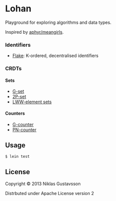 # Lohan

Playground for exploring algorithms and data types.

Inspired by [aphyr/meangirls](https://github.com/aphyr/meangirls).


### Identifiers

* [Flake](https://github.com/boundary/flake): K-ordered, decentralised identifiers

### CRDTs

#### Sets

* [G-set](https://github.com/aphyr/meangirls#g-set)
* [2P-set](https://github.com/aphyr/meangirls#2p-set)
* [LWW-element sets](https://github.com/aphyr/meangirls#lww-element-set)

#### Counters

* [G-counter](https://github.com/aphyr/meangirls#g-counter)
* [PN-counter](https://github.com/aphyr/meangirls#pn-counter)

## Usage

    $ lein test

## License

Copyright © 2013 Niklas Gustavsson

Distrbuted under Apache License version 2
